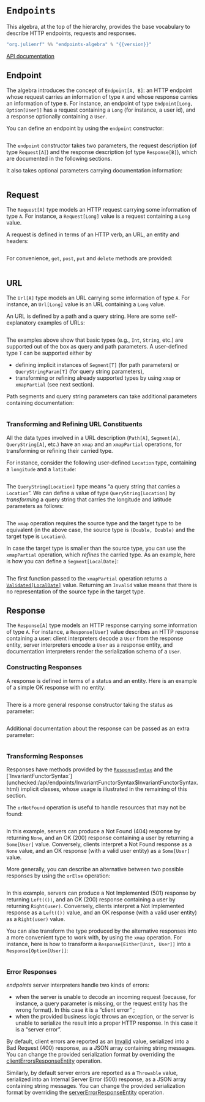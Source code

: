 # `Endpoints`

This algebra, at the top of the hierarchy, provides the base vocabulary to
describe HTTP endpoints, requests and responses.

~~~ scala expandVars=true
"org.julienrf" %% "endpoints-algebra" % "{{version}}"
~~~

[API documentation](unchecked:/api/endpoints/algebra/Endpoints.html)

## Endpoint

The algebra introduces the concept of `Endpoint[A, B]`: an HTTP endpoint
whose request carries an information of type `A` and whose response carries
an information of type `B`. For instance, an endpoint of type
`Endpoint[Long, Option[User]]` has a request containing a `Long` (for instance,
a user id), and a response optionally containing a `User`.

You can define an endpoint by using the `endpoint` constructor:

~~~ scala src=../../../../../algebras/algebra/src/test/scala/endpoints/algebra/EndpointsDocs.scala#construction
~~~

The `endpoint` constructor takes two parameters, the request description
(of type `Request[A]`) and the response description (of type `Response[B]`),
which are documented in the following sections.

It also takes optional parameters carrying documentation information:

~~~ scala src=../../../../../algebras/algebra/src/test/scala/endpoints/algebra/EndpointsDocs.scala#with-docs
~~~

## Request

The `Request[A]` type models an HTTP request carrying
some information of type `A`. For instance, a `Request[Long]` value
is a request containing a `Long` value.

A request is defined in terms of an HTTP verb, an URL, an entity and headers:

~~~ scala src=../../../../../algebras/algebra/src/test/scala/endpoints/algebra/EndpointsDocs.scala#request-construction
~~~

For convenience, `get`, `post`, `put` and `delete` methods are provided:

~~~ scala src=../../../../../algebras/algebra/src/test/scala/endpoints/algebra/EndpointsDocs.scala#convenient-get
~~~

## URL

The `Url[A]` type models an URL carrying some information of type `A`. For
instance, an `Url[Long]` value is an URL containing a `Long` value.

An URL is defined by a path and a query string. Here are some self-explanatory
examples of URLs:

~~~ scala src=../../../../../algebras/algebra/src/test/scala/endpoints/algebra/EndpointsDocs.scala#urls
~~~

The examples above show that basic types (e.g., `Int`, `String`, etc.) are supported out of the box as query
and path parameters. A user-defined type `T` can be supported either by
- defining implicit instances of `Segment[T]` (for path parameters) or `QueryStringParam[T]` (for query string
  parameters),
- transforming or refining already supported types by using `xmap` or `xmapPartial` (see next section).

Path segments and query string parameters can take additional parameters containing documentation:

~~~ scala src=../../../../../algebras/algebra/src/test/scala/endpoints/algebra/EndpointsDocs.scala#urls-with-docs
~~~

### Transforming and Refining URL Constituents

All the data types involved in a URL description (`Path[A]`, `Segment[A]`, `QueryString[A]`, etc.) have an
`xmap` and an `xmapPartial` operations, for transforming or refining their carried type.

For instance, consider the following user-defined `Location` type, containing a `longitude` and a `latitude`:

~~~ scala src=../../../../../algebras/algebra/src/test/scala/endpoints/algebra/client/EndpointsTestSuite.scala#location-type
~~~

The `QueryString[Location]` type means “a query string that carries a `Location`”. We can define a value of
type `QueryString[Location]` by *transforming* a query string that carries the longitude and latitude parameters
as follows:

~~~ scala src=../../../../../algebras/algebra/src/test/scala/endpoints/algebra/client/EndpointsTestSuite.scala#xmap
~~~

The `xmap` operation requires the source type and the target type to be equivalent (in the above case, the
source type is `(Double, Double)` and the target type is `Location`).

In case the target type is smaller than the source type, you can use the `xmapPartial` operation, which *refines*
the carried type. As an example, here is how you can define a `Segment[LocalDate]`:

~~~ scala src=../../../../../algebras/algebra/src/test/scala/endpoints/algebra/EndpointsDocs.scala#xmap-partial
~~~

The first function passed to the `xmapPartial` operation returns a
[`Validated[LocalDate]`](unchecked:/api/endpoints/Validated.html) value. Returning an
`Invalid` value means that there is no representation of the source type in the target type.

## Response

The `Response[A]` type models an HTTP response carrying some information of type `A`.
For instance, a `Response[User]` value describes an HTTP response containing a user:
client interpreters decode a `User` from the response entity, server interpreters
encode a `User` as a response entity, and documentation interpreters render the
serialization schema of a `User`.

### Constructing Responses

A response is defined in terms of a status and an entity. Here is an example
of a simple OK response with no entity:

~~~ scala src=../../../../../algebras/algebra/src/test/scala/endpoints/algebra/EndpointsDocs.scala#response
~~~

There is a more general response constructor taking the status as parameter:

~~~ scala src=../../../../../algebras/algebra/src/test/scala/endpoints/algebra/EndpointsDocs.scala#general-response
~~~

Additional documentation about the response can be passed as an extra parameter:

~~~ scala src=../../../../../algebras/algebra/src/test/scala/endpoints/algebra/EndpointsDocs.scala#documented-response
~~~

### Transforming Responses

Responses have methods provided by the
[`ResponseSyntax`](unchecked:/api/endpoints/algebra/Responses$ResponseSyntax.html)
and the
[`InvariantFunctorSyntax`](unchecked:/api/endpoints/InvariantFunctorSyntax$InvariantFunctorSyntax.html)
implicit classes, whose usage is illustrated in the remaining of this section.

The `orNotFound` operation is useful to handle resources that may not be found: 

~~~ scala src=../../../../../algebras/algebra/src/test/scala/endpoints/algebra/JsonEntitiesDocs.scala#response-or-not-found
~~~

In this example, servers can produce a Not Found (404) response by
returning `None`, and an OK (200) response containing a user by returning
a `Some[User]` value. Conversely, clients interpret a Not Found response as a `None`
value, and an OK response (with a valid user entity) as a `Some[User]` value.

More generally, you can describe an alternative between two possible responses
by using the `orElse` operation:

~~~ scala src=../../../../../algebras/algebra/src/test/scala/endpoints/algebra/JsonEntitiesDocs.scala#response-or-else
~~~

In this example, servers can produce a Not Implemented (501) response by returning
`Left(())`, and an OK (200) response containing a user
by returning `Right(user)`. Conversely, clients interpret a Not Implemented response
as a `Left(())` value,
and an OK response (with a valid user entity) as a `Right(user)` value.

You can also transform the type produced by the alternative responses into
a more convenient type to work with, by using the `xmap` operation. For instance,
here is how to transform a `Response[Either[Unit, User]]` into a
`Response[Option[User]]`:

~~~ scala src=../../../../../algebras/algebra/src/test/scala/endpoints/algebra/JsonEntitiesDocs.scala#response-xmap
~~~

### Error Responses

_endpoints_ server interpreters handle two kinds of errors:

- when the server is unable to decode an incoming request (because, for instance,
  a query parameter is missing, or the request entity has the wrong format).
  In this case it is a “client error” ;
- when the provided business logic throws an exception, or the server is
  unable to serialize the result into a proper HTTP response. In this case it is
  a “server error”.

By default, client errors are reported as an
[Invalid](unchecked:/api/endpoints/Invalid.html) value, serialized into
a Bad Request (400) response, as a JSON array containing string messages.
You can change the provided serialization format by overriding the
[clientErrorsResponseEntity](unchecked:/api/endpoints/algebra/BuiltInErrors.html#clientErrorsResponseEntity:BuiltInErrors.this.ResponseEntity[endpoints.Invalid])
operation.

Similarly, by default server errors are reported as a `Throwable` value,
serialized into an Internal Server Error (500) response, as a JSON array
containing string messages. You can change the provided serialization format
by overriding the
[serverErrorResponseEntity](unchecked:/api/endpoints/algebra/BuiltInErrors.html#serverErrorResponseEntity:BuiltInErrors.this.ResponseEntity[Throwable])
operation.
